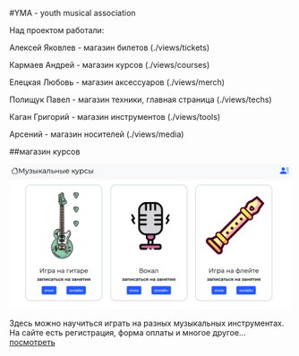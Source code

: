 #YMA - youth musical association

Над проектом работали:

Алексей Яковлев - магазин билетов (./views/tickets)

Кармаев Андрей  - магазин курсов  (./views/courses)

Елецкая Любовь - магазин аксессуаров (./views/merch)

Полищук Павел - магазин техники, главная страница (./views/techs)

Каган Григорий - магазин инструментов (./views/tools)

Арсений - магазин носителей (./views/media)

##магазин курсов

![Иллюстрация к проекту](assets/readme/courses_exm.png)

Здесь можно научиться играть на разных музыкальных инструментах. На сайте есть регистрация, форма оплаты и многое другое... [посмотреть](https://alexeyyakovlev1.github.io/YMA/views/courses/index_coures.html)
